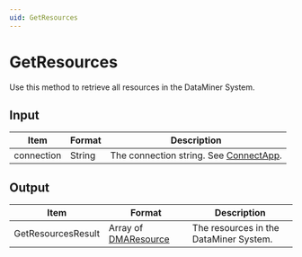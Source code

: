 ```yaml
---
uid: GetResources
---
```


# GetResources

Use this method to retrieve all resources in the DataMiner System.

## Input

| Item       | Format | Description                                               |
|------------|--------|-----------------------------------------------------------|
| connection | String | The connection string. See [ConnectApp](xref:ConnectApp). |

## Output

| Item | Format | Description |
|--|--|--|
| GetResourcesResult | Array of [DMAResource](xref:DMAResource) | The resources in the DataMiner System. |
